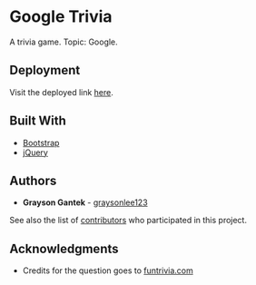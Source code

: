 # Google Trivia

A trivia game. Topic: Google.

## Deployment

Visit the deployed link [here](https://graysonlee123.github.io/Google-Trivia/).
## Built With

* [Bootstrap](https://getbootstrap.com/)
* [jQuery](https://api.jquery.com)

## Authors

* **Grayson Gantek** - [graysonlee123](https://github.com/graysonlee123)

See also the list of [contributors](https://github.com/graysonlee123/Google-Trivia/graphs/contributors) who participated in this project.

## Acknowledgments

* Credits for the question goes to [funtrivia.com](https://www.funtrivia.com/playquiz/quiz28725520e2fd0.html)
